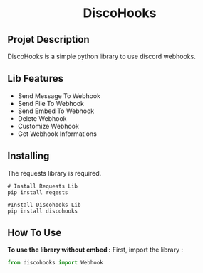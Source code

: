 <div align="center">

# DiscoHooks 
</div>

## Projet Description 
DiscoHooks is a simple python library to use discord webhooks.

## Lib Features 
- Send Message To Webhook
- Send File To Webhook
- Send Embed To Webhook
- Delete Webhook
- Customize Webhook
- Get Webhook Informations

## Installing
The requests library is required.

```
# Install Requests Lib
pip install reqests

#Install Discohooks Lib
pip install discohooks
```

## How To Use
**To use the library without embed :**
First, import the library : 
```python
from discohooks import Webhook
```
